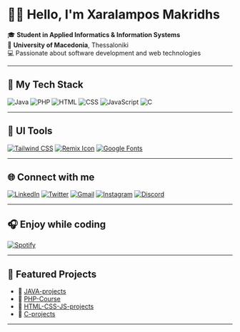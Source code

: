 # 👋🏼 Hello, I'm Xaralampos Makridhs

🎓 **Student in Applied Informatics & Information Systems**  
📍 **University of Macedonia**, Thessaloniki  
💻 Passionate about software development and web technologies  

---

## 🚀 My Tech Stack

![Java](https://img.shields.io/badge/Java-%23ED8B00.svg?style=flat&logo=java&logoColor=white)
![PHP](https://img.shields.io/badge/PHP-%23777BB4.svg?style=flat&logo=php&logoColor=white)
![HTML](https://img.shields.io/badge/HTML-%23E34F26.svg?style=flat&logo=html5&logoColor=white)
![CSS](https://img.shields.io/badge/CSS-%231572B6.svg?style=flat&logo=css3&logoColor=white)
![JavaScript](https://img.shields.io/badge/JavaScript-%23F7DF1E.svg?style=flat&logo=javascript&logoColor=black)
![C](https://img.shields.io/badge/C-%2300599C.svg?style=flat&logo=c&logoColor=white)

---

## 🎨 UI Tools

[![Tailwind CSS](https://img.shields.io/badge/Tailwind%20CSS-Color%20Generator-blue?logo=tailwindcss&logoColor=white)](https://uicolors.app/create)
[![Remix Icon](https://img.shields.io/badge/Remix%20Icon-Open%20Source%20Icons-lightgrey?logo=remixicon&logoColor=black)](https://remixicon.com)
[![Google Fonts](https://img.shields.io/badge/Google%20Fonts-Browse%20Fonts-4285F4?logo=googlefonts&logoColor=white)](https://fonts.google.com)

---

## 🌐 Connect with me

[![LinkedIn](https://img.shields.io/badge/LinkedIn-blue?logo=linkedin&logoColor=white)](https://www.linkedin.com/in/xaralampos-makridhs-5157b8332)
[![Twitter](https://img.shields.io/badge/X-black?logo=twitter&logoColor=white)](https://x.com/Xaralampos2310)
[![Gmail](https://img.shields.io/badge/Gmail-D14836?logo=gmail&logoColor=white)](mailto:makridhs.xaralampos@gmail.com)
[![Instagram](https://img.shields.io/badge/Instagram-E4405F?logo=instagram&logoColor=white)](https://instagram.com/xarhsmakridhs)
[![Discord](https://img.shields.io/badge/Join%20me%20on%20Discord-5865F2?logo=discord&logoColor=white)](https://discord.gg/cMYWyTtf)

---

## 🎧 Enjoy while coding

[![Spotify](https://img.shields.io/badge/Spotify-Playlist-1DB954?logo=spotify&logoColor=white)](https://open.spotify.com/playlist/56YzMTJxRBPqICLkHnaEnK?si=0733db6655a14769)

---

## 📌 Featured Projects

- 🔹 [JAVA-projects](https://github.com/Xaralampos-Makridhs/JAVA-projects)
- 🔹 [PHP-Course](https://github.com/Xaralampos-Makridhs/PHP-Course)
- 🔹 [HTML-CSS-JS-projects](https://github.com/Xaralampos-Makridhs/HTML-CSS-JS-projects)
- 🔹 [C-projects](https://github.com/Xaralampos-Makridhs/C-projects)

---
